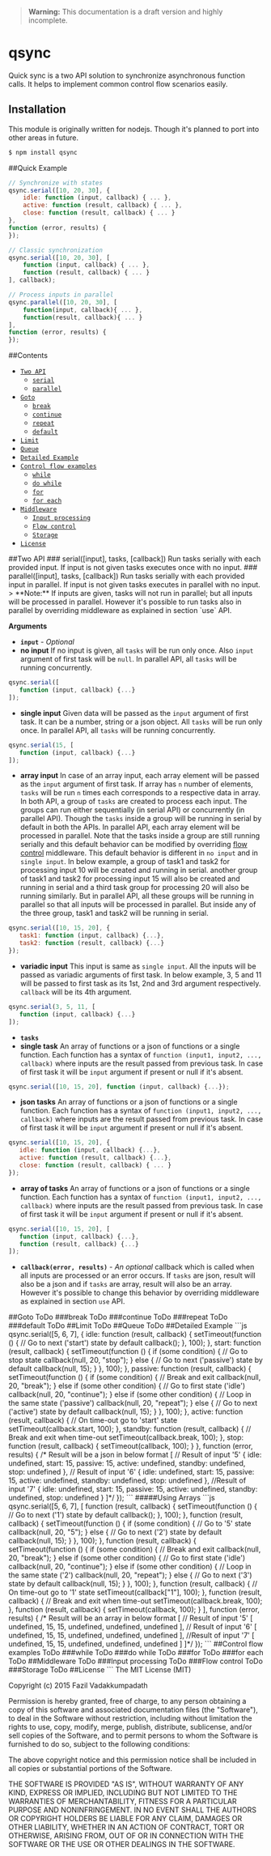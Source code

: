 > **Warning:**
This documentation is a draft version and highly incomplete.

# qsync
Quick sync is a two API solution to synchronize asynchronous function calls. It helps to implement common control flow scenarios easily.
## Installation
This module is originally written for nodejs. Though it's planned to port into other areas in future.
```bash
$ npm install qsync
```
##Quick Example
```js
// Synchronize with states
qsync.serial([10, 20, 30], {
    idle: function (input, callback) { ... },
    active: function (result, callback) { ... },
    close: function (result, callback) { ... }
},
function (error, results) {
});

// Classic synchronization
qsync.serial([10, 20, 30], [
    function (input, callback) { ... },
    function (result, callback) { ... }
], callback);

// Process inputs in parallel
qsync.parallel([10, 20, 30], [
    function(input, callback){ ... },
    function(result, callback){ ... }
],
function (error, results) {
});
```
##Contents

 * [`Two API`](#twoAPI)
	 * [`serial`](#serial)
	 * [`parallel`](#parallel)
 * [`Goto`](#goto)
	 * [`break`](#break)
	 * [`continue`](#continue)
	 * [`repeat`](#repeat)
	 * [`default`](#default)
 * [`Limit`](#limit)
 * [`Queue`](#queue)
 * [`Detailed Example`](#detailedExample)
 * [`Control flow examples`](#controlFlowExamples)
	 * [`while`](#while)
	 * [`do while`](#doWhile)
	 * [`for`](#for)
	 * [`for each`](#forEach)
 * [`Middleware`](#middleware)
	 * [`Input processing`](#inputProcessing)
	 * [`Flow control`](#flowControl)
	 * [`Storage`](#storage)
 * [`License`](#license)
 
<a name="twoAPI"/>
##Two API

<a name="serial"/>
### serial([input], tasks, [callback])
Run tasks serially with each provided input. If input is not given tasks executes once with no input.

<a name="parallel"/>
### parallel([input], tasks, [callback])
Run tasks serially with each provided input in parallel. If input is not given tasks executes in parallel with no input.
> **Note:** If inputs are given, tasks will not run in parallel; but all inputs will be processed in parallel. However it's possible to run tasks also in parallel by overriding middleware as explained in section `use` API. 

__Arguments__

* **`input`** - *Optional*
 * **no input** If no input is given, all `tasks` will be run only once. Also `input` argument of first task will be `null`. In parallel API, all `tasks` will be running concurrently.
 ```js
qsync.serial([
	function (input, callback) {...}
]);
 ```
 * **single input** Given data will be passed as the `input` argument of first task. It can be a number, string or a json object. All `tasks` will be run only once. In parallel API, all `tasks` will be running concurrently.
 ```js
qsync.serial(15, [
	function (input, callback) {...}
]);
 ```
 * **array input** In case of an array input, each array element will be passed as the `input` argument of first task. If array has `n` number of elements, `tasks` will be run `n` times each corresponds to a respective data in array.
In both API, a group of `tasks` are created to process each input. The groups can run either sequentially (in serial API) or concurrently (in parallel API). Though the `tasks` inside a group will be running in serial by default in both the APIs. In parallel API, each array element will be processed in parallel. Note that the tasks inside a group are still running serially and this default behavior can be modified by overriding [flow control](#flowControl) middleware. This default behavior is different in `no input` and in `single input`.
In below example, a group of task1 and task2 for processing input 10 will be created and running in serial. another group of task1 and task2 for processing input 15 will also be created and running in serial and a third task group for processing 20 will also be running similarly. But in parallel API, all these groups will be running in parallel so that all inputs will be processed in parallel. But inside any of the three group, task1 and task2 will be running in serial.
 ```js
qsync.serial([10, 15, 20], {
	task1: function (input, callback) {...},
	task2: function (result, callback) {...}
});
 ```
 * **variadic input** This input is same as `single input`. All the inputs will be passed as variadic arguments of first task. In below example, 3, 5 and 11 will be passed to first task as its 1st, 2nd and 3rd argument respectively. `callback` will be its 4th argument.
 ```js
qsync.serial(3, 5, 11, [
	function (input, callback) {...}
]);
 ```
* **`tasks`**
 * **single task** An array of functions or a json of functions or a single function. Each function has a syntax of `function (input1, input2, ..., callback)` where inputs are the result passed from previous task. In case of first task it will be `input` argument if present or null if it's absent.
 ```js
qsync.serial([10, 15, 20], function (input, callback) {...});
 ```
 * **json tasks** An array of functions or a json of functions or a single function. Each function has a syntax of `function (input1, input2, ..., callback)` where inputs are the result passed from previous task. In case of first task it will be `input` argument if present or null if it's absent.
 ```js
qsync.serial([10, 15, 20], {
	idle: function (input, callback) {...},
	active: function (result, callback) {...},
	close: function (result, callback) { ... }
});
 ```
 * **array of tasks** An array of functions or a json of functions or a single function. Each function has a syntax of `function (input1, input2, ..., callback)` where inputs are the result passed from previous task. In case of first task it will be `input` argument if present or null if it's absent.
 ```js
qsync.serial([10, 15, 20], [
	function (input, callback) {...},
	function (result, callback) {...}
]);
 ```
* **`callback(error, results)`** - *An optional* callback which is called when all inputs are processed or an error occurs. If `tasks` are json, result will also be a json and if `tasks` are array, result will also be an array. However it's possible to change this behavior by overriding middleware as explained in section `use` API.

<a name="goto"/>
##Goto
ToDo
<a name="break"/>
###break
ToDo
<a name="continue"/>
###continue
ToDo
<a name="repeat"/>
###repeat
ToDo
<a name="default"/>
###default
ToDo
<a name="limit"/>
##Limit
ToDo
<a name="queue"/>
##Queue
ToDo
<a name="detailedExample"/>
##Detailed Example
```js
qsync.serial([5, 6, 7], {
	idle: function (result, callback) {
		setTimeout(function () {
			// Go to next ('start') state by default
			callback();
		}, 100);
	},
	start: function (result, callback) {
		setTimeout(function () {
			if (some condition) {
				// Go to stop state
				callback(null, 20, "stop");
			} else {
				// Go to next ('passive') state by default
				callback(null, 15);
			}
		}, 100);
	},
	passive: function (result, callback) {
		setTimeout(function () {
			if (some condition) {
				// Break and exit
				callback(null, 20, "break");
			} else if (some other condition) {
				// Go to first state ('idle')
				callback(null, 20, "continue");
			} else if (some other condition) {
				// Loop in the same state ('passive')
				callback(null, 20, "repeat");
			} else {
				// Go to next ('active') state by default
				callback(null, 15);
			}
		}, 100);
	},
	active: function (result, callback) {
		// On time-out go to 'start' state
		setTimeout(callback.start, 100);
	},
	standby: function (result, callback) {
		// Break and exit when time-out
		setTimeout(callback.break, 100);
	},
	stop: function (result, callback) {
		setTimeout(callback, 100);
	}
},
function (error, results) {
	/* Result will be a json in below format
	[
		// Result of input '5'
		{
			idle: undefined,
			start: 15,
			passive: 15,
			active: undefined,
			standby: undefined,
			stop: undefined
		},
		// Result of input '6'
		{
			idle: undefined,
			start: 15,
			passive: 15,
			active: undefined,
			standby: undefined,
			stop: undefined
		},
		//Result of input '7'
		{
			idle: undefined,
			start: 15,
			passive: 15,
			active: undefined,
			standby: undefined,
			stop: undefined
		}
	]*/
});
```
#####Using Arrays
```js
qsync.serial([5, 6, 7], [
	function (result, callback) {
		setTimeout(function () {
			// Go to next ('1') state by default
			callback();
		}, 100);
	},
	function (result, callback) {
		setTimeout(function () {
			if (some condition) {
				// Go to '5' state
				callback(null, 20, "5");
			} else {
				// Go to next ('2') state by default
				callback(null, 15);
			}
		}, 100);
	},
	function (result, callback) {
		setTimeout(function () {
			if (some condition) {
				// Break and exit
				callback(null, 20, "break");
			} else if (some other condition) {
				// Go to first state ('idle')
				callback(null, 20, "continue");
			} else if (some other condition) {
				// Loop in the same state ('2')
				callback(null, 20, "repeat");
			} else {
				// Go to next ('3') state by default
				callback(null, 15);
			}
		}, 100);
	},
	function (result, callback) {
		// On time-out go to '1' state
		setTimeout(callback["1"], 100);
	},
	function (result, callback) {
		// Break and exit when time-out
		setTimeout(callback.break, 100);
	},
	function (result, callback) {
		setTimeout(callback, 100);
	}
],
function (error, results) {
	/* Result will be an array in below format
	[
		// Result of input '5'
		[
			undefined,
			15,
			15,
			undefined,
			undefined,
			undefined
		],
		// Result of input '6'
		[
			undefined,
			15,
			15,
			undefined,
			undefined,
			undefined
		],
		//Result of input '7'
		[
			undefined,
			15,
			15,
			undefined,
			undefined,
			undefined
		]
	]*/
});
```

<a name="controlFlowExamples"/>
##Control flow examples
ToDo
<a name="while"/>
###while
ToDo
<a name="doWhile"/>
###do while
ToDo
<a name="for"/>
###for
ToDo
<a name="forEach"/>
###for each
ToDo
<a name="middleware"/>
##Middleware
ToDo
<a name="inputProcessing"/>
###Input processing
ToDo
<a name="flowControl"/>
###Flow control
ToDo
<a name="storage"/>
###Storage
ToDo
<a name="license"/>
##License
```
The MIT License (MIT)

Copyright (c) 2015 Fazil Vadakkumpadath

Permission is hereby granted, free of charge, to any person obtaining a copy
of this software and associated documentation files (the "Software"), to deal
in the Software without restriction, including without limitation the rights
to use, copy, modify, merge, publish, distribute, sublicense, and/or sell
copies of the Software, and to permit persons to whom the Software is
furnished to do so, subject to the following conditions:

The above copyright notice and this permission notice shall be included in
all copies or substantial portions of the Software.

THE SOFTWARE IS PROVIDED "AS IS", WITHOUT WARRANTY OF ANY KIND, EXPRESS OR
IMPLIED, INCLUDING BUT NOT LIMITED TO THE WARRANTIES OF MERCHANTABILITY,
FITNESS FOR A PARTICULAR PURPOSE AND NONINFRINGEMENT. IN NO EVENT SHALL THE
AUTHORS OR COPYRIGHT HOLDERS BE LIABLE FOR ANY CLAIM, DAMAGES OR OTHER
LIABILITY, WHETHER IN AN ACTION OF CONTRACT, TORT OR OTHERWISE, ARISING FROM,
OUT OF OR IN CONNECTION WITH THE SOFTWARE OR THE USE OR OTHER DEALINGS IN
THE SOFTWARE.
```
